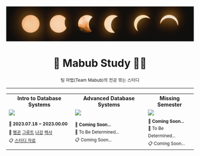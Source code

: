 <!-- PROJECT LOGO -->
<br />
<div align="center">
  <img src="./logo.png"/>
  <h1>🧙 Mabub Study 🧙‍♂️</h1>
  <small>팀 마법(Team Mabub)의 전공 깎는 스터디</small>
</div>

---

<table>
  <tr>
    <th style="text-align:center;">
      Intro to Database Systems
    </th>
    <th style="text-align:center;">
      Advanced Database Systems
    </th>
    <th style="text-align:center;">
      Missing Semester
    </th>
  </tr>
  <tr>
    <td style="align:center;">
      <a
        href="https://youtube.com/playlist?list=PLSE8ODhjZXjaKScG3l0nuOiDTTqpfnWFf"
      >
        <img
          height="150px"
          src="https://i.ytimg.com/vi/uikbtpVZS2s/hqdefault.jpg?sqp=-oaymwEXCNACELwBSFryq4qpAwkIARUAAIhCGAE=&rs=AOn4CLCmNpsniFx3BvtYZIkhV1a1O-CBvw"
        />
      </a>
    </td>
      <td style="align:center;">
        <a
          href="https://www.youtube.com/playlist?list=PLSE8ODhjZXjYzlLMbX3cR0sxWnRM7CLFn"
        >
          <img
            height="150px"
            src="https://i.ytimg.com/vi/LWS8LEQAUVc/hqdefault.jpg?sqp=-oaymwEXCNACELwBSFryq4qpAwkIARUAAIhCGAE=&rs=AOn4CLB5iXj7HpJt9ZRYj9lSk99lg1tnMQ"
          />
        </a>
    </td>
    </td>
      <td style="align:center;">
        <a
          href="https://www.youtube.com/playlist?list=PLyzOVJj3bHQuloKGG59rS43e29ro7I57J"
        >
          <img
            height="150px"
            src="https://i.ytimg.com/vi/Z56Jmr9Z34Q/hqdefault.jpg?sqp=-oaymwEXCNACELwBSFryq4qpAwkIARUAAIhCGAE=&rs=AOn4CLDMx3faO9vNgRS_siR4ksZ-S20tMw"
          />
        </a>
    </td>
  </tr>
  <tr>
    <td>
      <div>
        <sup>
          <strong>
            📆 2023.07.18 ~ 2023.00.00
          </strong>
        </sup>
      </div>
      <div>
        <sup>
          👥 
          <a href="https://github.com/CoodingPenguin">펭귄</a>
          <a href="https://github.com/iamgroooooot">그루트</a>
          <a href="https://github.com/nagunt">나강</a>
          <a href="https://github.com/jonyejin">렉사</a>
        </sup>
      </div>
      <div>
        <sup>
          📋 
          <a href="./01-cmu-intro-to-database-systems">스터디 자료</a> 
        </sup>
      </div>
    </td>
    <td>
      <div>
        <sup>
          <strong>
            📆 Coming Soon...
          </strong>
        </sup>
      </div>
      <div>
        <sup>
          👥 To Be Determined...
        </sup>
      </div>
      <div>
        <sup>
          📋 Coming Soon...
        </sup>
      </div>
    </td>
    <td>
      <div>
        <sup>
          <strong>
            📆 Coming Soon...
          </strong>
        </sup>
      </div>
      <div>
        <sup>
          👥 To Be Determined...
        </sup>
      </div>
      <div>
        <sup>
          📋 Coming Soon...
        </sup>
      </div>
    </td>
  </tr>
</table>
